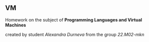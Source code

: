 ## VM
Homework on the subject of **Programming Languages and Virtual Machines**

сreated by student *Alexandra Durneva* from the group *22.M02-mkn*
